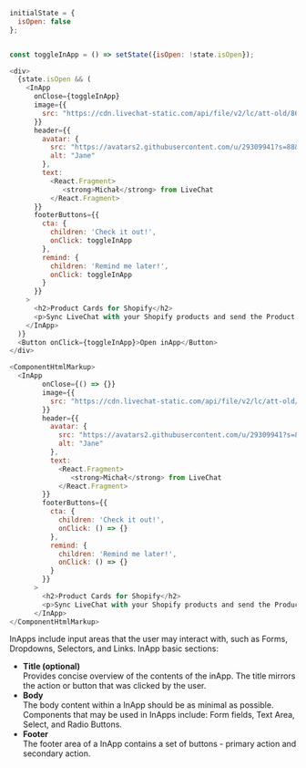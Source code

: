 ```js
initialState = {
  isOpen: false
};


const toggleInApp = () => setState({isOpen: !state.isOpen});

<div>
  {state.isOpen && (
    <InApp
      onClose={toggleInApp}
      image={{
        src: "https://cdn.livechat-static.com/api/file/v2/lc/att-old/8656216/fe28d6850106f65c9207f3dcea091099/product-cards-shopify-preview.gif"
      }}
      header={{
        avatar: {
          src: "https://avatars2.githubusercontent.com/u/29309941?s=88&v=4",
          alt: "Jane"
        },
        text: 
          <React.Fragment>
             <strong>Michał</strong> from LiveChat
          </React.Fragment>       
      }}
      footerButtons={{
        cta: {
          children: 'Check it out!',
          onClick: toggleInApp
        },
        remind: {
          children: 'Remind me later!',
          onClick: toggleInApp
        }
      }}
    >
      <h2>Product Cards for Shopify</h2>
      <p>Sync LiveChat with your Shopify products and send the Product Cards via chat. Save time on searching for links to products and see customers buy more at your store.</p>
    </InApp>
  )}
  <Button onClick={toggleInApp}>Open inApp</Button>
</div>
```

```js 
<ComponentHtmlMarkup>
  <InApp
        onClose={() => {}}
        image={{
          src: "https://cdn.livechat-static.com/api/file/v2/lc/att-old/8656216/fe28d6850106f65c9207f3dcea091099/product-cards-shopify-preview.gif"
        }}
        header={{
          avatar: {
            src: "https://avatars2.githubusercontent.com/u/29309941?s=88&v=4",
            alt: "Jane"
          },
          text: 
            <React.Fragment>
               <strong>Michał</strong> from LiveChat
            </React.Fragment>       
        }}
        footerButtons={{
          cta: {
            children: 'Check it out!',
            onClick: () => {}
          },
          remind: {
            children: 'Remind me later!',
            onClick: () => {}
          }
        }}
      >
        <h2>Product Cards for Shopify</h2>
        <p>Sync LiveChat with your Shopify products and send the Product Cards via chat. Save time on searching for links to products and see customers buy more at your store.</p>
      </InApp>
</ComponentHtmlMarkup>
```

InApps include input areas that the user may interact with, such as Forms, Dropdowns, Selectors, and Links. 
InApp basic sections:
<ul>
  <li>
    <b>Title (optional)</b><br />
    Provides concise overview of the contents of the inApp. The title mirrors the action or button that was clicked by the user.
  </li>
  <li>
    <b>Body</b><br />
    The body content within a InApp should be as minimal as possible. Components that may be used in InApps include: Form fields, Text Area, Select, and Radio Buttons.
  </li>
  <li>
    <b>Footer</b><br />
    The footer area of a InApp contains a set of buttons - primary action and secondary action.
  </li>
</ul>

